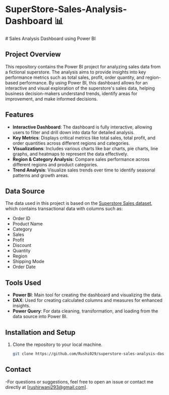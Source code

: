 <h1>SuperStore-Sales-Analysis-Dashboard 📊</h1>
# Sales Analysis Dashboard using Power BI

## Project Overview

This repository contains the Power BI project for analyzing sales data from a fictional superstore. The analysis aims to provide insights into key performance metrics such as total sales, profit, order quantity, and region-based performance. By using Power BI, this dashboard allows for an interactive and visual exploration of the superstore's sales data, helping business decision-makers understand trends, identify areas for improvement, and make informed decisions.

## Features

- **Interactive Dashboard**: The dashboard is fully interactive, allowing users to filter and drill down into data for detailed analysis.
- **Key Metrics**: Displays critical metrics like total sales, total profit, and order quantities across different regions and categories.
- **Visualizations**: Includes various charts like bar charts, pie charts, line graphs, and heatmaps to represent the data effectively.
- **Region & Category Analysis**: Compare sales performance across different regions and product categories.
- **Trend Analysis**: Visualize sales trends over time to identify seasonal patterns and growth areas.

## Data Source

The data used in this project is based on the [Superstore Sales dataset]( https://github.com/Rushi029/SuperStore-Sales-Analysis-Dashboard/blob/main/Sample%20-%20Superstore.xls), which contains transactional data with columns such as:

- Order ID
- Product Name
- Category
- Sales
- Profit
- Discount
- Quantity
- Region
- Shipping Mode
- Order Date

## Tools Used

- **Power BI**: Main tool for creating the dashboard and visualizing the data.
- **DAX**: Used for creating calculated columns and measures for enhanced insights.
- **Power Query**: For data cleaning, transformation, and loading from the data source into Power BI.

## Installation and Setup

1. Clone the repository to your local machine.
   ```bash
   git clone https://github.com/Rushi029/superstore-sales-analysis-dashboard.git

## Contact
-For questions or suggestions, feel free to open an issue or contact me directly at [rushirwani293@gmail.com].
